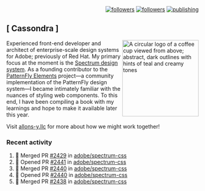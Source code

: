 <p align="right"><a rel="me" href="https://front-end.social/@castastrophe">
    <img alt="followers" title="Follow me on Mastodon" src="https://img.shields.io/mastodon/follow/109297102751309835?domain=https%3A%2F%2Ffront-end.social&label=Follow&logo=mastodon&logoColor=white&style=for-the-badge&labelColor=008080&color=006969"/></a>
  <a href="https://codepen.io/castastrophe/">
    <img alt="followers" title="Follow me on CodePen" src="https://img.shields.io/badge/16-1?color=640464&labelColor=7c007c&style=for-the-badge&logo=codepen&label=Follow"/></a>
<a href="https://castastrophe.medium.com/">
    <img alt="publishing" title="View articles on Medium" src="https://img.shields.io/badge/107-1?color=666&labelColor=444&label=subscribe&logo=medium&logoColor=white&style=for-the-badge"/></a>
</p>

## [&nbsp;Cassondra&nbsp;]

<img align="right" src="https://github-production-user-asset-6210df.s3.amazonaws.com/1840295/253016758-ba468774-1cd3-42c2-8f43-947b5eeb5edf.png" height="200" alt="A circular logo of a coffee cup viewed from above; abstract, dark outlines with hints of teal and creamy tones">

Experienced front-end developer and architect of enterprise-scale design systems for Adobe; previously of Red Hat. My primary focus at the moment is the [Spectrum design system](https://github.com/adobe/spectrum-css). As a founding contributor to the [PatternFly&nbsp;Elements](https://github.com/patternfly/patternfly-elements) project&mdash;a community implementation of the PatternFly design system&mdash;I became intimately familiar with the nuances of styling web components. To this end, I have been compiling a book with my learnings and hope to make it available later this year.

Visit [allons-y.llc](http://allons-y.llc/) for more about how we might work together!

### Recent activity

<!--START_SECTION:activity-->
1. 🎉 Merged PR [#2429](https://github.com/adobe/spectrum-css/pull/2429) in [adobe/spectrum-css](https://github.com/adobe/spectrum-css)
2. 💪 Opened PR [#2441](https://github.com/adobe/spectrum-css/pull/2441) in [adobe/spectrum-css](https://github.com/adobe/spectrum-css)
3. 🎉 Merged PR [#2440](https://github.com/adobe/spectrum-css/pull/2440) in [adobe/spectrum-css](https://github.com/adobe/spectrum-css)
4. 💪 Opened PR [#2440](https://github.com/adobe/spectrum-css/pull/2440) in [adobe/spectrum-css](https://github.com/adobe/spectrum-css)
5. 🎉 Merged PR [#2438](https://github.com/adobe/spectrum-css/pull/2438) in [adobe/spectrum-css](https://github.com/adobe/spectrum-css)
<!--END_SECTION:activity-->

